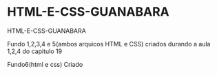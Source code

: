 # HTML-E-CSS-GUANABARA
 HTML-E-CSS-GUANABARA

Fundo 1,2,3,4 e 5(ambos arquicos HTML e CSS) criados durando a aula 1,2,4 do capitulo 19 

Fundo6(html e css) Criado 

